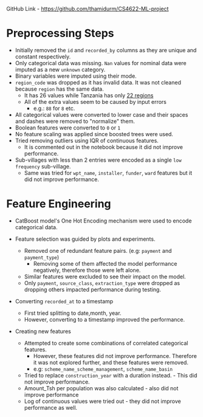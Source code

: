 GitHub Link - https://github.com/thamidurm/CS4622-ML-project

# Preprocessing Steps

- Initially removed the `id` and `recorded_by` columns as they are unique and constant respectively.
- Only categorical data was missing. `Nan` values for nominal data were imputed as a new `unknown` category.
- Binary variables were imputed using their mode.
- `region_code` was dropped as it has invalid data. It was not cleaned because `region` has the same data.
    - It has 26 values while Tanzania has only [22 regions](https://en.wikipedia.org/wiki/Subdivisions_of_Tanzania)
    - All of the extra values seem to be caused by input errors
        - e.g.: `88` for `8` etc.
- All categorical values were converted to lower case and their spaces and dashes were removed to "normalize" them.
- Boolean features were converted to `0` or `1`
- No feature scaling was applied since boosted trees were used.
- Tried removing outliers using IQR of continuous features.
    - It is commented out in the notebook because it did not improve performance. 
- Sub-villages with less than 2 entries were encoded as a single `low frequency` sub-village.
    - Same was tried for `wpt_name`, `installer`, `funder`, `ward` features but it did not improve performance. 


# Feature Engineering

- CatBoost model's One Hot Encoding mechanism were used to encode categorical data.

- Feature selection was guided by plots and experiments.
    - Removed one of redundant feature pairs. (e.g: `payment` and `payment_type`)
        - Removing some of them affected the model performance negatively, therefore those were left alone.
    - Similar features were excluded to see their impact on the model.
    - Only `payment`, `source_class`, `extraction_type` were dropped as dropping others impacted performance during testing.
- Converting `recorded_at` to a timestamp
    - First tried splitting to date,month, year. 
    - However, converting to a timestamp improved the performance.
- Creating new features
    - Attempted to create some combinations of correlated categorical features.
        - However, these features did not improve performance. Therefore it was not explored further, and these features were removed.
        - e.g: `scheme_name_scheme_management`, `scheme_name_basin`
    - Tried to replace  `construction_year` with a duration instead. - This did not improve performance.
    - Amount_Tsh per population was also calculated - also did not improve performance
    - Log of continuous values were tried out - they did not improve performance as well.
